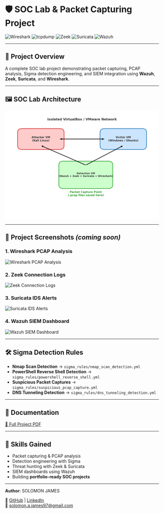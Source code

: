 # 🛡️ SOC Lab & Packet Capturing Project

![Wireshark](https://img.shields.io/badge/Wireshark-Packet_Analysis-007ACC?logo=wireshark)
![tcpdump](https://img.shields.io/badge/tcpdump-Capture_Traffic-FF9800?logo=linux)
![Zeek](https://img.shields.io/badge/Zeek-Network_Analysis-009688?logo=gnu-bash)
![Suricata](https://img.shields.io/badge/Suricata-IDS/IPS-FF5722?logo=suricata)
![Wazuh](https://img.shields.io/badge/Wazuh-SIEM-673AB7?logo=wazuh)

---

## 📌 Project Overview
A complete SOC lab project demonstrating packet capturing, PCAP analysis, Sigma detection engineering, and SIEM integration using **Wazuh**, **Zeek**, **Suricata**, and **Wireshark**.

---

## 🖼 SOC Lab Architecture
![SOC Lab Network Diagram](SOC_Lab_Network_Diagram.png)

---

## 📸 Project Screenshots *(coming soon)*

### 1. Wireshark PCAP Analysis
![Wireshark PCAP Analysis](screenshots/wireshark_pcap_analysis.png)

### 2. Zeek Connection Logs
![Zeek Connection Logs](screenshots/zeek_connection_logs.png)

### 3. Suricata IDS Alerts
![Suricata IDS Alerts](screenshots/suricata_ids_alerts.png)

### 4. Wazuh SIEM Dashboard
![Wazuh SIEM Dashboard](screenshots/wazuh_siem_dashboard.png)

>

---

## 🛠 Sigma Detection Rules
- **Nmap Scan Detection** → `sigma_rules/nmap_scan_detection.yml`
- **PowerShell Reverse Shell Detection** → `sigma_rules/powershell_reverse_shell.yml`
- **Suspicious Packet Captures** → `sigma_rules/suspicious_pcap_capture.yml`
- **DNS Tunneling Detection** → `sigma_rules/dns_tunneling_detection.yml`

---

## 📄 Documentation
[📘 Full Project PDF](SOC_Lab_Packet_Capturing_Project_With_Sigma_Rules.pdf)

---

## 🚀 Skills Gained
- Packet capturing & PCAP analysis  
- Detection engineering with Sigma  
- Threat hunting with Zeek & Suricata  
- SIEM dashboards using Wazuh  
- Building **portfolio-ready SOC projects**  

---

**Author**: SOLOMON JAMES 

🔗 [GitHub](https://github.com/Solomon-James-Cyber) | [LinkedIn](https://linkedin.com/in/solomon-james-cyber)  
📧 solomon.a.james97@gmail.com
